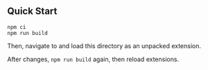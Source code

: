 ## Quick Start

```
npm ci
npm run build
```

Then, navigate to [](chrome://extensions) and load this directory as an unpacked extension.

After changes, `npm run build` again, then reload extensions.
